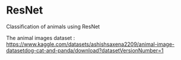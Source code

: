 # ResNet

Classification of animals using ResNet

The animal images dataset : https://www.kaggle.com/datasets/ashishsaxena2209/animal-image-datasetdog-cat-and-panda/download?datasetVersionNumber=1
